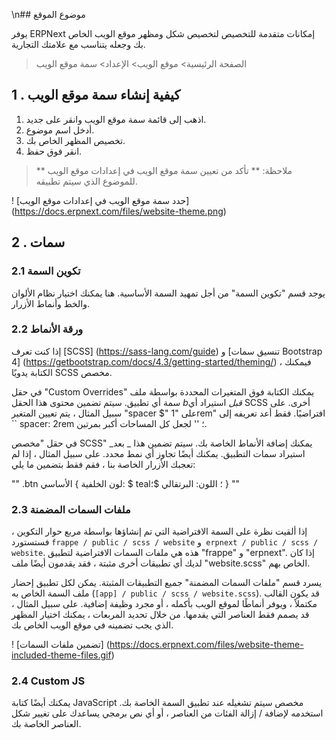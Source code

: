 \n## موضوع الموقع

يوفر ERPNext إمكانات متقدمة للتخصيص لتخصيص شكل ومظهر موقع الويب الخاص بك وجعله يتناسب مع علامتك التجارية.

> الصفحة الرئيسية> موقع الويب> الإعداد> سمة موقع الويب

## 1 \. كيفية إنشاء سمة موقع الويب

1. اذهب إلى قائمة سمة موقع الويب وانقر على جديد.
2. أدخل اسم موضوع.
3. تخصيص المظهر الخاص بك.
4. انقر فوق حفظ.

> ** ملاحظة: ** تأكد من تعيين سمة موقع الويب في إعدادات موقع الويب للموضوع الذي سيتم تطبيقه.

! [حدد سمة موقع الويب في إعدادات موقع الويب] (https://docs.erpnext.com/files/website-theme.png)

## 2 \. سمات

### 2.1 تكوين السمة

يوجد قسم "تكوين السمة" من أجل تمهيد السمة الأساسية. هنا يمكنك اختيار نظام الألوان والخط وأنماط الأزرار.

### 2.2 ورقة الأنماط

إذا كنت تعرف [SCSS] (https://sass-lang.com/guide) و [تنسيق سمات Bootstrap 4] (https://getbootstrap.com/docs/4.3/getting-started/theming/) ، فيمكنك الكتابة يدويًا SCSS مخصص.

في حقل "Custom Overrides" يمكنك الكتابة فوق المتغيرات المحددة بواسطة ملف سمة أي تطبيق. سيتم تضمين محتوى هذا الحقل _bقبل_ استيراد أي SCSS أخرى. على سبيل المثال ، يتم تعيين المتغير "spacer $" على "1rem" افتراضيًا. فقط أعد تعريفه إلى `` spacer: 2rem ؛ '' لجعل كل المساحات أكبر بمرتين.

في حقل "مخصص SCSS" يمكنك إضافة الأنماط الخاصة بك. سيتم تضمين هذا _ بعد_ استيراد سمات التطبيق. يمكنك أيضًا تجاوز أي نمط محدد. على سبيل المثال ، إذا لم تعجبك الأزرار الخاصة بنا ، فقم فقط بتضمين ما يلي:

""
.btn الأساسي {
    لون الخلفية: $ teal؛
    اللون: البرتقالي $؛
}
""

### 2.3 ملفات السمات المضمنة

إذا ألقيت نظرة على السمة الافتراضية التي تم إنشاؤها بواسطة مربع حوار التكوين ، فستستورد `frappe / public / scss / website` و` erpnext / public / scss / website`. هذه هي ملفات السمات الافتراضية لتطبيق "frappe" و "erpnext". إذا كان لديك أي تطبيقات أخرى مثبتة ، فقد يقدمون أيضًا ملف "website.scss" الخاص بهم.

يسرد قسم "ملفات السمات المضمنة" جميع التطبيقات المثبتة. يمكن لكل تطبيق إحضار ملف السمة الخاص به (`[app] / public / scss / website.scss`). قد يكون القالب مكتملاً ، ويوفر أنماطًا لموقع الويب بأكمله ، أو مجرد وظيفة إضافية. على سبيل المثال ، قد يصمم فقط العناصر التي يقدمها. من خلال تحديد المربعات ، يمكنك اختيار المظهر الذي يجب تضمينه في موقع الويب الخاص بك.

! [تضمين ملفات السمات] (https://docs.erpnext.com/files/website-theme-included-theme-files.gif)

### 2.4 Custom JS

يمكنك أيضًا كتابة JavaScript مخصص سيتم تشغيله عند تطبيق السمة الخاصة بك. استخدمه لإضافة / إزالة الفئات من العناصر ، أو أي نص برمجي يساعدك على تغيير شكل العناصر الخاصة بك.